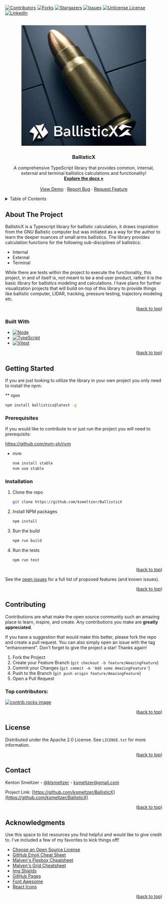 <!-- Improved compatibility of back to top link: See: https://github.com/ksmeltzer/ballisticx/pull/73 -->
<a id="readme-top"></a>
<!--
*** Thanks for checking out the ballisticx. If you have a suggestion
*** that would make this better, please fork the repo and create a pull request
*** or simply open an issue with the tag "enhancement".
*** Don't forget to give the project a star!
*** Thanks again! Now go create something AMAZING! :D
-->



<!-- PROJECT SHIELDS -->
<!--
*** I'm using markdown "reference style" links for readability.
*** Reference links are enclosed in brackets [ ] instead of parentheses ( ).
*** See the bottom of this document for the declaration of the reference variables
*** for contributors-url, forks-url, etc. This is an optional, concise syntax you may use.
*** https://www.markdownguide.org/basic-syntax/#reference-style-links
-->
[![Contributors][contributors-shield]][contributors-url]
[![Forks][forks-shield]][forks-url]
[![Stargazers][stars-shield]][stars-url]
[![Issues][issues-shield]][issues-url]
[![Unlicense License][license-shield]][license-url]
[![LinkedIn][linkedin-shield]][linkedin-url]



<!-- PROJECT LOGO -->
<br />
<div align="center">
  <a href="https://github.com/ksmeltzer/BallisticX">
    <img src="./logo.png" alt="Logo" width="400" height="386">
  </a>

  <h3 align="center">BallisticX</h3>

  <p align="center">
    A comprehensive TypeScript library that provides common, internal, external and terminal ballistics calculations and functionality!
    <br />
    <a href=""><strong>Explore the docs »</strong></a>
    <br />
    <br />
    <a href="">View Demo</a>
    &middot;
    <a href="https://github.com/ksmeltzer/BallisticX/issues">Report Bug</a>
    &middot;
    <a href="https://github.com/ksmeltzer/BallisticX/issues">Request Feature</a>
  </p>
</div>



<!-- TABLE OF CONTENTS -->
<details>
  <summary>Table of Contents</summary>
  <ol>
    <li>
      <a href="#about-the-project">About The Project</a>
      <ul>
        <li><a href="#built-with">Built With</a></li>
      </ul>
    </li>
    <li>
      <a href="#getting-started">Getting Started</a>
      <ul>
        <li><a href="#prerequisites">Prerequisites</a></li>
        <li><a href="#installation">Installation</a></li>
      </ul>
    </li>
    <li><a href="#usage">Usage</a></li>
    <li><a href="#roadmap">Roadmap</a></li>
    <li><a href="#contributing">Contributing</a></li>
    <li><a href="#license">License</a></li>
    <li><a href="#contact">Contact</a></li>
    <li><a href="#acknowledgments">Acknowledgments</a></li>
  </ol>
</details>



<!-- ABOUT THE PROJECT -->
## About The Project

BallisticX is a Typescript library for ballistic calculation, it draws inspiration from the GNU Ballistic computer but was initiated as a way for the author to learn the deeper nuances of small arms ballistics. The library provides calculation functions for the following sub-disciplines of ballistics:

* Internal
* External
* Terminal


While there are tests within the project to execute the functionality, this project, in and of itself is, not meant to be a end user product, rather it is the basic library for ballistics modeling and calculations. I have plans for further visualization projects that will build on-top of this library to provide things like ballistic computer, LIDAR, tracking, pressure testing, trajectory modeling etc.



<p align="right">(<a href="#readme-top">back to top</a>)</p>



### Built With


* [![Node][Node-badge]][Node-url]
* [![TypeScript][Typescript-badge]][Typescript-url]
* [![Vitest][Vitest-badge]][Vitest-url]

<p align="right">(<a href="#readme-top">back to top</a>)</p>



<!-- GETTING STARTED -->
## Getting Started

If you are just looking to utilize the library in your own project you only need to install the npm:

** npm
  ```sh
  npm install ballisticx@latest -g
  ```


### Prerequisites

If you would like to contribute to or just run the project you will need to prerequisits:

https://github.com/nvm-sh/nvm

* nvm
  ```sh
  nvm install stable
  nvm use stable
  ```

### Installation


1. Clone the repo
   ```sh
   git clone https://github.com/ksmeltzer/BallisticX
   ```
3. Install NPM packages
   ```sh
   npm install
   ```
3. Run the build
   ```sh
   npm run build
   ```
5. Run the tests
   ```sh
   npm run test
   ```

<p align="right">(<a href="#readme-top">back to top</a>)</p>


See the [open issues](https://github.com/ksmeltzer/ballisticx/issues) for a full list of proposed features (and known issues).

<p align="right">(<a href="#readme-top">back to top</a>)</p>



<!-- CONTRIBUTING -->
## Contributing

Contributions are what make the open source community such an amazing place to learn, inspire, and create. Any contributions you make are **greatly appreciated**.

If you have a suggestion that would make this better, please fork the repo and create a pull request. You can also simply open an issue with the tag "enhancement".
Don't forget to give the project a star! Thanks again!

1. Fork the Project
2. Create your Feature Branch (`git checkout -b feature/AmazingFeature`)
3. Commit your Changes (`git commit -m 'Add some AmazingFeature'`)
4. Push to the Branch (`git push origin feature/AmazingFeature`)
5. Open a Pull Request

### Top contributors:

<a href="https://github.com/ksmeltzer/ballisticx/graphs/contributors">
  <img src="https://contrib.rocks/image?repo=ksmeltzer/ballisticx" alt="contrib.rocks image" />
</a>

<p align="right">(<a href="#readme-top">back to top</a>)</p>



<!-- LICENSE -->
## License

Distributed under the Apache 2.0 License. See `LICENSE.txt` for more information.

<p align="right">(<a href="#readme-top">back to top</a>)</p>



<!-- CONTACT -->
## Contact

Kenton Smeltzer - [@klsmeltzer](https://x.com/klsmeltzer) - ksmeltzer@gmail.com

Project Link: [https://github.com/ksmeltzer/BallisticX](https://github.com/ksmeltzer/BallisticX)

<p align="right">(<a href="#readme-top">back to top</a>)</p>



<!-- ACKNOWLEDGMENTS -->
## Acknowledgments

Use this space to list resources you find helpful and would like to give credit to. I've included a few of my favorites to kick things off!

* [Choose an Open Source License](https://choosealicense.com)
* [GitHub Emoji Cheat Sheet](https://www.webpagefx.com/tools/emoji-cheat-sheet)
* [Malven's Flexbox Cheatsheet](https://flexbox.malven.co/)
* [Malven's Grid Cheatsheet](https://grid.malven.co/)
* [Img Shields](https://shields.io)
* [GitHub Pages](https://pages.github.com)
* [Font Awesome](https://fontawesome.com)
* [React Icons](https://react-icons.github.io/react-icons/search)

<p align="right">(<a href="#readme-top">back to top</a>)</p>



<!-- MARKDOWN LINKS & IMAGES -->
<!-- https://www.markdownguide.org/basic-syntax/#reference-style-links -->
[contributors-shield]: https://img.shields.io/github/contributors/ksmeltzer/ballisticx.svg?style=for-the-badge
[contributors-url]: https://github.com/ksmeltzer/ballisticx/graphs/contributors
[forks-shield]: https://img.shields.io/github/forks/ksmeltzer/ballisticx.svg?style=for-the-badge
[forks-url]: https://github.com/ksmeltzer/ballisticx/network/members
[stars-shield]: https://img.shields.io/github/stars/ksmeltzer/ballisticx.svg?style=for-the-badge
[stars-url]: https://github.com/ksmeltzer/ballisticx/stargazers
[issues-shield]: https://img.shields.io/github/issues/ksmeltzer/ballisticx.svg?style=for-the-badge
[issues-url]: https://github.com/ksmeltzer/BallisticX/blob/main/LICENSE
[license-shield]: https://img.shields.io/github/license/ksmeltzer/ballisticx.svg?style=for-the-badge
[license-url]: https://github.com/ksmeltzer/ballisticx/blob/master/LICENSE.txt
[linkedin-shield]: https://img.shields.io/badge/-LinkedIn-black.svg?style=for-the-badge&logo=linkedin&colorB=555
[linkedin-url]: https://www.linkedin.com/in/kentonsmeltzer/
[Node-badge]: https://img.shields.io/badge/node.js-000000?style=for-the-badge&logo=nodedotjs&logoColor=white
[Node-url]: https://nodejs.org/
[Vitest-badge]: https://img.shields.io/badge/Vitest-35495E?style=for-the-badge&logo=vitest&logoColor=4FC08D
[Vitest-url]: https://vitest.dev/
[Typescript-badge]: https://img.shields.io/badge/Typescript-563D7C?style=for-the-badge&logo=typescript&logoColor=white
[Typescript-url]: https://www.typescriptlang.org/
